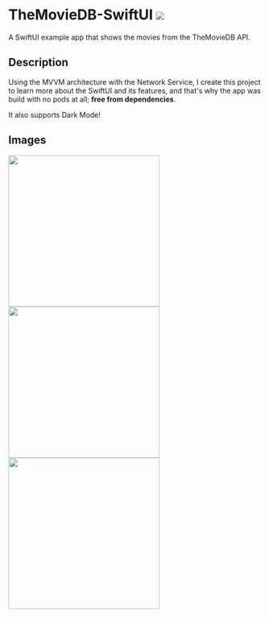 # TheMovieDB-SwiftUI ![](https://img.shields.io/badge/iOS-13.0-brightgreen)

A SwiftUI example app that shows the movies from the TheMovieDB API.

## Description
Using the MVVM architecture with the Network Service, I create this project to learn more about the SwiftUI and its features, and that's why the app was build with no pods at all; **free from dependencies**. 

It also supports Dark Mode!

## Images
<img src="./Screenshots%20Examples/main.png" width="300" /><img src="./Screenshots%20Examples/detail.png" width="300" /><img src="./Screenshots%20Examples/search.png" width="300" /> 


